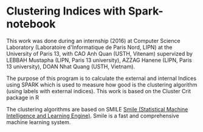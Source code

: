 # Clustering Indices  with Spark-notebook

This work was done during an internship (2016) at Computer Science Laboratory (Laboratoire d'Informatique de Paris Nord, LIPN)
at the University of Paris 13, with 
CAO Anh Quan (USTH, Vitenam)
supervized by  
LEBBAH Mustapha (LIPN, Paris 13 university), 
AZZAG Hanene (LIPN, Paris 13 university), 
DOAN Nhat Quang (USTH, Vietnam). 

The purpose of this program is to calculate the external and internal Indices 
using SPARK which is used to measure how good is the clustering algorithm (using labels with external indices). 
 This work is based on the Cluster Crit package in R

The clustering algorithms are based on SMILE [Smile (Statistical Machine Intelligence and Learning Engine)](https://github.com/haifengl/smile). Smile is a fast and comprehensive machine learning system. 
